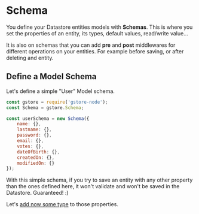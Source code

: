 # Schema

You define your Datastore entities models with **Schemas**. This is where you set the properties of an entity, its types, default values, read/write value...

It is also on schemas that you can add **pre** and **post** middlewares for different operations on your entities. For example before saving, or after deleting and entity. 

## Define a Model Schema

Let's define a simple "User" Model schema.

```js
const gstore = require('gstore-node');
const Schema = gstore.Schema;

const userSchema = new Schema({
    name: {},
    lastname: {},
    password: {},
    email: {},
    votes: {},
    dateOfBirth: {},
    createdOn: {},
    modifiedOn: {}
});
```

With this simple schema, if you try to save an entity with any other property than the ones defined here, it won't validate and won't be saved in the Datastore.
Guaranteed! :)

Let's [add now some type](../<schema>/<types_validation>.md) to those properties.
